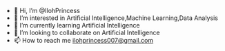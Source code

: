 - 👋 Hi, I’m @IlohPrincess
- 👀 I’m interested in Artificial Intelligence,Machine Learning,Data Analysis
- 🌱 I’m currently learning Artificial Intelligence
- 💞️ I’m looking to collaborate on Artificial Intelligence
- 📫 How to reach me ilohprincess007@gmail.com

<!---
IlohPrincess/IlohPrincess is a ✨ special ✨ repository because its `README.md` (this file) appears on your GitHub profile.
You can click the Preview link to take a look at your changes.
--->
